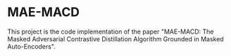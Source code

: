# MAE-MACD
This project is the code implementation of the paper "MAE-MACD: The Masked Adversarial Contrastive Distillation Algorithm Grounded in Masked Auto-Encoders".
